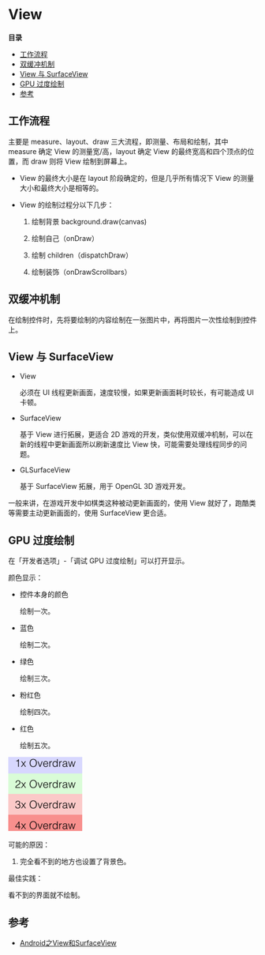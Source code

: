 # View

**目录**

<!-- vim-markdown-toc GFM -->
* [工作流程](#工作流程)
* [双缓冲机制](#双缓冲机制)
* [View 与 SurfaceView](#view-与-surfaceview)
* [GPU 过度绘制](#gpu-过度绘制)
* [参考](#参考)

<!-- vim-markdown-toc -->

## 工作流程

主要是 measure、layout、draw 三大流程，即测量、布局和绘制，其中 measure 确定 View 的测量宽/高，layout 确定 View 的最终宽高和四个顶点的位置，而 draw 则将 View 绘制到屏幕上。

* View 的最终大小是在 layout 阶段确定的，但是几乎所有情况下 View 的测量大小和最终大小是相等的。

* View 的绘制过程分以下几步：

    1. 绘制背景 background.draw(canvas)

    2. 绘制自己（onDraw）

    3. 绘制 children（dispatchDraw）

    4. 绘制装饰（onDrawScrollbars）

## 双缓冲机制

在绘制控件时，先将要绘制的内容绘制在一张图片中，再将图片一次性绘制到控件上。

## View 与 SurfaceView

* View

    必须在 UI 线程更新画面，速度较慢，如果更新画面耗时较长，有可能造成 UI 卡顿。

* SurfaceView

    基于 View 进行拓展，更适合 2D 游戏的开发，类似使用双缓冲机制，可以在新的线程中更新画面所以刷新速度比 View 快，可能需要处理线程同步的问题。

* GLSurfaceView

    基于 SurfaceView 拓展，用于 OpenGL 3D 游戏开发。

一般来讲，在游戏开发中如棋类这种被动更新画面的，使用 View 就好了，跑酷类等需要主动更新画面的，使用 SurfaceView 更合适。

## GPU 过度绘制

在「开发者选项」-「调试 GPU 过度绘制」可以打开显示。

颜色显示：

* 控件本身的颜色

    绘制一次。

* 蓝色

    绘制二次。

* 绿色

    绘制三次。

* 粉红色

    绘制四次。

* 红色

    绘制五次。

![overdraw](assets/overdraw.png)

可能的原因：

1. 完全看不到的地方也设置了背景色。

最佳实践：

看不到的界面就不绘制。

## 参考

* [Android之View和SurfaceView](http://www.cnblogs.com/devinzhang/archive/2012/01/20/2328002.html)
